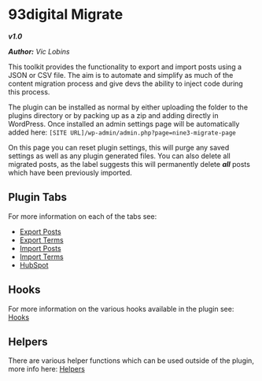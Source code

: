 # 93digital Migrate

***v1.0***

***Author:*** *Vic Lobins*

This toolkit provides the functionality to export and import posts using a JSON or CSV file. The aim is to automate and simplify as much of the content migration process and give devs the ability to inject code during this process.

The plugin can be installed as normal by either uploading the folder to the plugins directory or by packing up as a zip and adding directly in WordPress. Once installed an admin settings page will be automatically added here: `[SITE URL]/wp-admin/admin.php?page=nine3-migrate-page`

On this page you can reset plugin settings, this will purge any saved settings as well as any plugin generated files. You can also delete all migrated posts, as the label suggests this will permanently delete ***all*** posts which have been previously imported.

## Plugin Tabs

For more information on each of the tabs see:

- [Export Posts](docs/export-posts.md)
- [Export Terms](docs/export-terms.md)
- [Import Posts](docs/import-posts.md)
- [Import Terms](docs/import-terms.md)
- [HubSpot](docs/hubspot.md)

## Hooks

For more information on the various hooks available in the plugin see: [Hooks](docs/hooks.md)

## Helpers

There are various helper functions which can be used outside of the plugin, more info here: [Helpers](docs/helpers.md)
